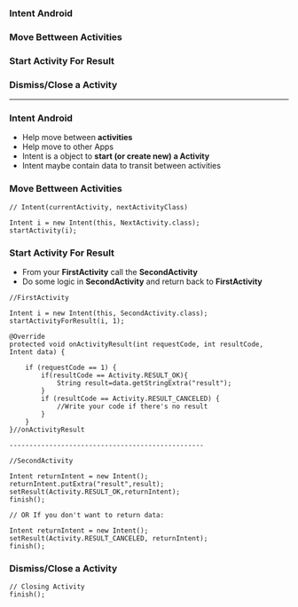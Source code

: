 ### Intent Android
### Move Bettween Activities
### Start Activity For Result
### Dismiss/Close a Activity
--------
### Intent Android

- Help move between **activities**
- Help move to other Apps
- Intent is a object to **start (or create new) a Activity**
- Intent maybe contain data to transit between activities

### Move Bettween Activities

```
// Intent(currentActivity, nextActivityClass)

Intent i = new Intent(this, NextActivity.class);
startActivity(i);
```

### Start Activity For Result
* From your **FirstActivity** call the **SecondActivity**
* Do some logic in **SecondActivity** and return back to **FirstActivity**

```
//FirstActivity

Intent i = new Intent(this, SecondActivity.class);
startActivityForResult(i, 1);

@Override
protected void onActivityResult(int requestCode, int resultCode, Intent data) {

    if (requestCode == 1) {
        if(resultCode == Activity.RESULT_OK){
            String result=data.getStringExtra("result");
        }
        if (resultCode == Activity.RESULT_CANCELED) {
            //Write your code if there's no result
        }
    }
}//onActivityResult

-------------------------------------------------

//SecondActivity

Intent returnIntent = new Intent();
returnIntent.putExtra("result",result);
setResult(Activity.RESULT_OK,returnIntent);
finish();

// OR If you don't want to return data:

Intent returnIntent = new Intent();
setResult(Activity.RESULT_CANCELED, returnIntent);
finish();

```
### Dismiss/Close a Activity

```
// Closing Activity
finish();
```















